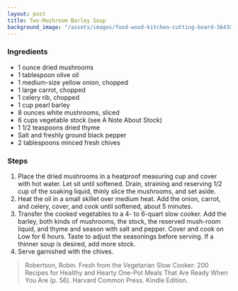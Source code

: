 ```yaml
---
layout: post
title: Two-Mushroom Barley Soup
background_image: "/assets/images/food-wood-kitchen-cutting-board-36438.jpg"
---
```



### Ingredients
- 1 ounce dried mushrooms
- 1 tablespoon olive oil
- 1 medium-size yellow onion, chopped
- 1 large carrot, chopped
- 1 celery rib, chopped
- 1 cup pearl barley
- 8 ounces white mushrooms, sliced
- 6 cups vegetable stock (see A Note About Stock)
- 1 1/2 teaspoons dried thyme
- Salt and freshly ground black pepper
- 2 tablespoons minced fresh chives

### Steps

1. Place the dried mushrooms in a heatproof measuring cup and cover with hot water. Let sit until softened. Drain, straining and reserving 1/2 cup of the soaking liquid, thinly slice the mushrooms, and set aside. 
2. Heat the oil in a small skillet over medium heat. Add the onion, carrot, and celery, cover, and cook until softened, about 5 minutes. 
3. Transfer the cooked vegetables to a 4- to 6-quart slow cooker. Add the barley, both kinds of mushrooms, the stock, the reserved mush-room liquid, and thyme and season with salt and pepper. Cover and cook on Low for 6 hours. Taste to adjust the seasonings before serving. If a thinner soup is desired, add more stock. 
4. Serve garnished with the chives.

> Robertson, Robin. Fresh from the Vegetarian Slow Cooker: 200 Recipes for Healthy and Hearty One-Pot Meals That Are Ready When You Are (p. 56). Harvard Common Press. Kindle Edition.

